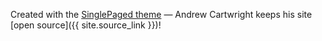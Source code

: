 
Created with the
[SinglePaged theme](https://github.com/t413/SinglePaged)
&mdash;
Andrew Cartwright keeps his site [open source]({{ site.source_link }})!


